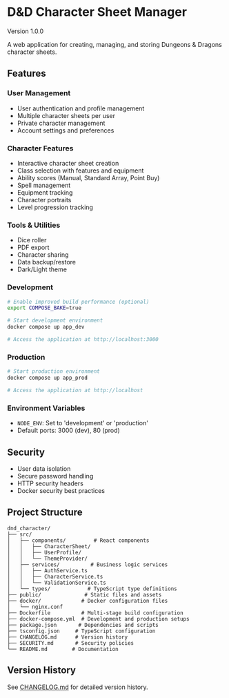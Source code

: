 # D&D Character Sheet Manager

Version 1.0.0

A web application for creating, managing, and storing Dungeons & Dragons character sheets.

## Features

### User Management

- User authentication and profile management
- Multiple character sheets per user
- Private character management
- Account settings and preferences

### Character Features

- Interactive character sheet creation
- Class selection with features and equipment
- Ability scores (Manual, Standard Array, Point Buy)
- Spell management
- Equipment tracking
- Character portraits
- Level progression tracking

### Tools & Utilities

- Dice roller
- PDF export
- Character sharing
- Data backup/restore
- Dark/Light theme


### Development

```bash
# Enable improved build performance (optional)
export COMPOSE_BAKE=true

# Start development environment
docker compose up app_dev

# Access the application at http://localhost:3000
```

### Production

```bash
# Start production environment
docker compose up app_prod

# Access the application at http://localhost
```

### Environment Variables

- `NODE_ENV`: Set to 'development' or 'production'
- Default ports: 3000 (dev), 80 (prod)

## Security

- User data isolation
- Secure password handling
- HTTP security headers
- Docker security best practices

## Project Structure

```
dnd_character/
├── src/
│   ├── components/         # React components
│   │   ├── CharacterSheet/
│   │   ├── UserProfile/
│   │   └── ThemeProvider/
│   ├── services/          # Business logic services
│   │   ├── AuthService.ts
│   │   ├── CharacterService.ts
│   │   └── ValidationService.ts
│   └── types/            # TypeScript type definitions
├── public/              # Static files and assets
├── docker/             # Docker configuration files
│   └── nginx.conf
├── Dockerfile          # Multi-stage build configuration
├── docker-compose.yml  # Development and production setups
├── package.json       # Dependencies and scripts
├── tsconfig.json     # TypeScript configuration
├── CHANGELOG.md      # Version history
├── SECURITY.md       # Security policies
└── README.md        # Documentation
```

## Version History

See [CHANGELOG.md](CHANGELOG.md) for detailed version history.
